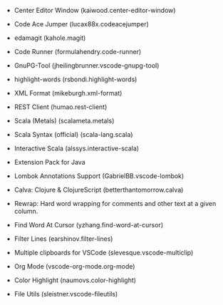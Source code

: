 * Center Editor Window     (kaiwood.center-editor-window)
* Code Ace Jumper          (lucax88x.codeacejumper)
* edamagit                 (kahole.magit)
* Code Runner              (formulahendry.code-runner)
* GnuPG-Tool               (jheilingbrunner.vscode-gnupg-tool)
* highlight-words          (rsbondi.highlight-words)
* XML Format               (mikeburgh.xml-format)
* REST Client              (humao.rest-client)

* Scala (Metals)           (scalameta.metals)
* Scala Syntax (official)  (scala-lang.scala)
* Interactive Scala        (alssys.interactive-scala)

* Extension Pack for Java
* Lombok Annotations Support (GabrielBB.vscode-lombok)

* Calva: Clojure & ClojureScript (betterthantomorrow.calva)

* Rewrap: Hard word wrapping for comments and other text at a given column.
* Find Word At Cursor      (yzhang.find-word-at-cursor)
* Filter Lines             (earshinov.filter-lines)
* Multiple clipboards for VSCode (slevesque.vscode-multiclip)
* Org Mode                 (vscode-org-mode.org-mode)
* Color Highlight          (naumovs.color-highlight)
* File Utils               (sleistner.vscode-fileutils)
